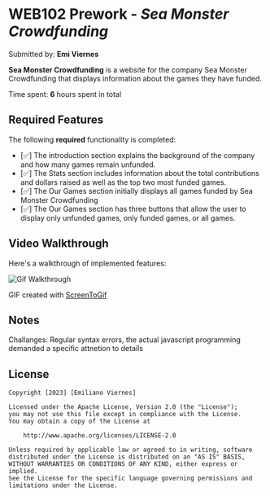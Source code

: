 # WEB102 Prework - *Sea Monster Crowdfunding*

Submitted by: **Emi Viernes**

**Sea Monster Crowdfunding** is a website for the company Sea Monster Crowdfunding that displays information about the games they have funded.

Time spent: **6** hours spent in total

## Required Features

The following **required** functionality is completed:

* [:white_check_mark:] The introduction section explains the background of the company and how many games remain unfunded.
* [:white_check_mark:] The Stats section includes information about the total contributions and dollars raised as well as the top two most funded games.
* [:white_check_mark:] The Our Games section initially displays all games funded by Sea Monster Crowdfunding
* [:white_check_mark:] The Our Games section has three buttons that allow the user to display only unfunded games, only funded games, or all games.


## Video Walkthrough

Here's a walkthrough of implemented features:

<img src= "https://imgur.com/a/ZvdlMV2" title='Gif Walkthrough' width='' alt='Gif Walkthrough' />

<!-- Replace this with whatever GIF tool you used! -->
GIF created with [ScreenToGif](https://www.screentogif.com/)  
<!-- Recommended tools:
[Kap](https://getkap.co/) for macOS
[ScreenToGif](https://www.screentogif.com/) for Windows
[peek](https://github.com/phw/peek) for Linux. -->

## Notes

Challanges: Regular syntax errors, the actual javascript programming demanded a specific attnetion to details 

## License

    Copyright [2023] [Emiliano Viernes]

    Licensed under the Apache License, Version 2.0 (the "License");
    you may not use this file except in compliance with the License.
    You may obtain a copy of the License at

        http://www.apache.org/licenses/LICENSE-2.0

    Unless required by applicable law or agreed to in writing, software
    distributed under the License is distributed on an "AS IS" BASIS,
    WITHOUT WARRANTIES OR CONDITIONS OF ANY KIND, either express or implied.
    See the License for the specific language governing permissions and
    limitations under the License.
